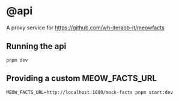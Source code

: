 # @api

A proxy service for https://github.com/wh-iterabb-it/meowfacts

## Running the api

```
pnpm dev
```

## Providing a custom MEOW_FACTS_URL

```
MEOW_FACTS_URL=http://localhost:1080/mock-facts pnpm start:dev
```
